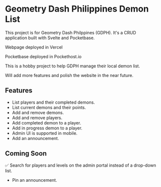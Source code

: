 # Geometry Dash Philippines Demon List

This project is for Geometry Dash Philppines (GDPH). It's a CRUD application built with Svelte and Pocketbase.

Webpage deployed in Vercel

Pocketbase deployed in Pockethost.io

This is a hobby project to help GDPH manage their local demon list.

Will add more features and polish the website in the near future.




## Features

- List players and their completed demons.
- List current demons and their points.
- Add and remove demons.
- Add and remove players.
- Add completed demon to a player.
- Add in progress demon to a player.
- Admin UI is supported in mobile.
- Add an announcement.

## Coming Soon

✅ Search for players and levels on the admin portal instead of a drop-down list.
- Pin an announcement.


